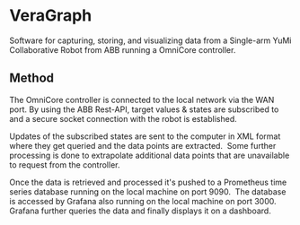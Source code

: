 # VeraGraph
Software for capturing, storing, and visualizing data from a Single-arm YuMi Collaborative Robot from ABB running a OmniCore controller.


## Method
The OmniCore controller is connected to the local network via the WAN port.
By using the ABB Rest-API, target values & states are subscribed to and a secure socket connection with the robot is established.

Updates of the subscribed states are sent to the computer in XML format where they get queried and the data points are extracted. 
Some further processing is done to extrapolate additional data points that are unavailable to request from the controller.

Once the data is retrieved and processed it's pushed to a Prometheus time series database running on the local machine on port 9090. 
The database is accessed by Grafana also running on the local machine on port 3000. Grafana further queries the data and finally displays it on a dashboard.
